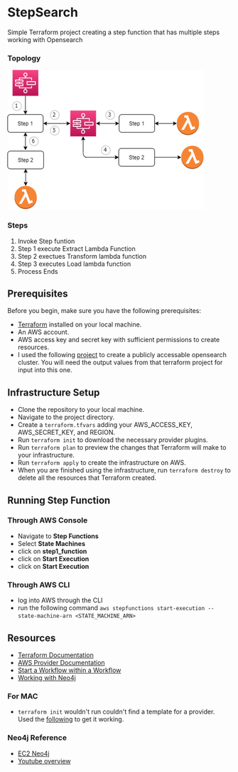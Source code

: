 # StepSearch

Simple Terraform project creating a step function that has multiple steps working with Opensearch

### Topology

![topology](./documentation/Stepception.png)

### Steps

1. Invoke Step funtion 
2. Step 1 execute Extract Lambda Function
3. Step 2 exectues Transform lambda function
4. Step 3 executes Load lambda function
5. Process Ends

## Prerequisites
Before you begin, make sure you have the following prerequisites:

* [Terraform](https://developer.hashicorp.com/terraform/tutorials/aws-get-started/install-cli) installed on your local machine.
* An AWS account.
* AWS access key and secret key with sufficient permissions to create resources.
* I used the following [project](https://github.com/chris-piwinsky/opensearch) to create a publicly accessable opensearch cluster. You will need the output values from that terraform project for input into this one.

## Infrastructure Setup

* Clone the repository to your local machine.
* Navigate to the project directory.
* Create a `terraform.tfvars` adding your AWS_ACCESS_KEY, AWS_SECRET_KEY, and REGION.
* Run `terraform init` to download the necessary provider plugins.
* Run `terraform plan` to preview the changes that Terraform will make to your infrastructure.
* Run `terraform apply` to create the infrastructure on AWS.
* When you are finished using the infrastructure, run `terraform destroy` to delete all the resources that Terraform created.

## Running Step Function

### Through AWS Console

* Navigate to **Step Functions** 
* Select **State Machines**
* click on **step1_function**
* click on **Start Execution** 
* click on **Start Execution** 

### Through AWS CLI

* log into AWS through the CLI
* run the following command `aws stepfunctions start-execution --state-machine-arn <STATE_MACHINE_ARN>`

## Resources

* [Terraform Documentation](https://developer.hashicorp.com/terraform/docs)
* [AWS Provider Documentation](https://registry.terraform.io/providers/hashicorp/aws/latest/docs)
* [Start a Workflow within a Workflow](https://docs.aws.amazon.com/step-functions/latest/dg/sample-start-workflow.html)
* [Working with Neo4j](https://medium.com/@kashish.gakkar/working-with-neo4j-using-python-131ccc074947)

### For MAC

* `terraform init` wouldn't run couldn't find a template for a provider.  Used the [following](https://sharepointdevelopmentblog.wordpress.com/2023/02/07/terraform-template-v2-2-0-does-not-have-a-package-available-mac-m1/) to get it working.

### Neo4j Reference

* [EC2 Neo4j](https://www.inoutcode.com/aws/how-to-setup-neo4j-on-aws-ec2/)
* [Youtube overview](https://www.youtube.com/watch?v=Vu5UQoRuvdM)